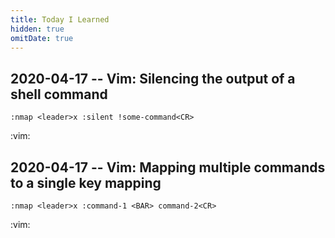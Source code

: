 ```yaml
---
title: Today I Learned
hidden: true
omitDate: true
---
```

<!-- hidden: prevent hugo from adding this as a blog article -->
<!-- omitDate: don't show a date -->


## 2020-04-17 -- Vim: Silencing the output of a shell command
```
:nmap <leader>x :silent !some-command<CR>
```

:vim:


## 2020-04-17 -- Vim: Mapping multiple commands to a single key mapping
```
:nmap <leader>x :command-1 <BAR> command-2<CR>
```

:vim:

